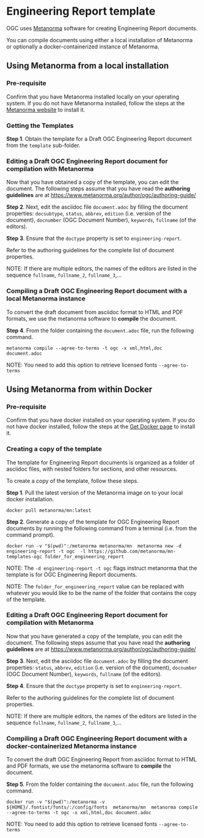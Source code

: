 # Engineering Report template

OGC uses [Metanorma](https://www.metanorma.org) software for creating Engineering Report documents.

You can compile documents using either a local installation of Metanorma or optionally a docker-containerized instance of Metanorma.

## Using Metanorma from a local installation

### Pre-requisite

Confirm that you have Metanorma installed locally on your operating system. If you do not have Metanorma installed, follow the steps at the [Metanorma website](https://www.metanorma.org/install/) to install it.

### Getting the Templates

**Step 1**. Obtain the template for a Draft OGC Engineering Report document from the `template` sub-folder.

### Editing a Draft OGC Engineering Report document for compilation with Metanorma

Now that you have obtained a copy of the template, you can edit the document. The following steps assume that you have read the **authoring guidelines** are at https://www.metanorma.org/author/ogc/authoring-guide/

**Step 2**. Next, edit the asciidoc file `document.adoc` by filling the document properties: `docsubtype`, `status`, `abbrev`, `edition` (i.e. version of the document), `docnumber` (OGC Document Number), `keywords`, `fullname` (of the editors).

**Step 3**. Ensure that the `doctype` property is set to `engineering-report`.

Refer to the authoring guidelines for the complete list of document properties.

NOTE: If there are multiple editors, the names of the editors are listed in the sequence `fullname`, `fullname_2`, `fullname_3`,...

### Compiling a Draft OGC Engineering Report document with a local Metanorma instance

To convert the draft document from asciidoc format to HTML and PDF formats, we use the metanorma software to **compile** the document.

**Step 4**. From the folder containing the `document.adoc` file, run the following command.

`metanorma compile --agree-to-terms -t ogc -x xml,html,doc document.adoc`

NOTE: You need to add this option to retrieve licensed fonts  `--agree-to-terms`

## Using Metanorma from within Docker

### Pre-requisite

Confirm that you have docker installed on your operating system. If you do not have docker installed, follow the steps at the [Get Docker page](https://docs.docker.com/get-docker/) to install it.

### Creating a copy of the template

The template for Engineering Report documents is organized as a folder of asciidoc files, with nested folders for sections, and other resources.

To create a copy of the template, follow these steps.

**Step 1**. Pull the latest version of the Metanorma image on to your local docker installation.

`docker pull metanorma/mn:latest`

**Step 2**.  Generate a copy of the template for OGC Engineering Report documents by running the following command from a terminal (i.e. from the command prompt).

`docker run -v "$(pwd)":/metanorma metanorma/mn  metanorma new -d engineering-report -t ogc  -l https://github.com/metanorma/mn-templates-ogc folder_for_engineering_report`

NOTE: The `-d engineering-report -t ogc` flags instruct metanorma that the template is for OGC Engineering Report documents.

NOTE: The `folder_for_engineering_report` value can be replaced with whatever you would like to be the name of the folder that contains the copy of the template.

### Editing a Draft OGC Engineering Report document for compilation with Metanorma

Now that you have generated a copy of the template, you can edit the document. The following steps assume that you have read the **authoring guidelines** are at https://www.metanorma.org/author/ogc/authoring-guide/

**Step 3**. Next, edit the asciidoc file `document.adoc` by filling the document properties: `status`, `abbrev`, `edition` (i.e. version of the document), `docnumber` (OGC Document Number), `keywords`, `fullname` (of the editors).

**Step 4**. Ensure that the `doctype` property is set to `engineering-report`.

Refer to the authoring guidelines for the complete list of document properties.

NOTE: If there are multiple editors, the names of the editors are listed in the sequence `fullname`, `fullname_2`, `fullname_3`,...

### Compiling a Draft OGC Engineering Report document with a docker-containerized Metanorma instance

To convert the draft OGC Engineering Report from asciidoc format to HTML and PDF formats, we use the metanorma software to **compile** the document.

**Step 5**. From the folder containing the `document.adoc` file, run the following command.

`docker run -v "$(pwd)":/metanorma -v ${HOME}/.fontist/fonts/:/config/fonts  metanorma/mn  metanorma compile --agree-to-terms -t ogc -x xml,html,doc document.adoc`

NOTE: You need to add this option to retrieve licensed fonts  `--agree-to-terms`
